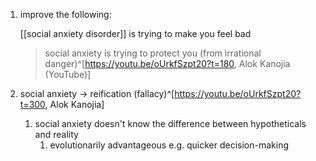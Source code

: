 1. improve the following:
	
	[[social anxiety disorder]] is trying to make you feel bad
	
	>social anxiety is trying to protect you (from irrational danger)^[https://youtu.be/oUrkfSzpt20?t=180, Alok Kanojia (YouTube)]
2. social anxiety → reification (fallacy)^[https://youtu.be/oUrkfSzpt20?t=300, Alok Kanojia]
	1. social anxiety doesn't know the difference between hypotheticals and reality
		1. evolutionarily advantageous e.g. quicker decision-making